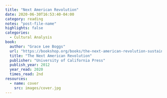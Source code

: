 ```yaml
---
title: "Next American Revolution"
date: 2020-06-30T16:53:40-04:00
category: reading
notes: "post-file-name"
highlights: false
categories:
  - Cultural Analysis
book:
  author: "Grace Lee Boggs"
  url: "https://bookshop.org/books/the-next-american-revolution-sustainable-activism-for-the-twenty-first-century-9780520272590/9780520272590"
  title: "The Next American Revolution"
  publisher: "University of California Press"
  publish_year: 2012
  year_read: 2020
  times_read: 2nd
resources:
  - name: cover
    src: images/cover.jpg
---
```


